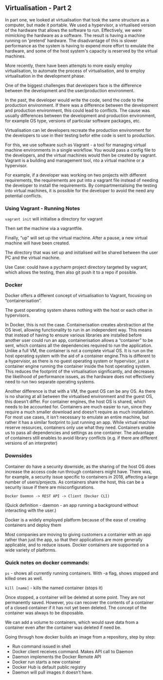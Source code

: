## Virtualisation - Part 2

In part one, we looked at virtualisation that took the same structure as a computer, but made it portable. We used  a hypervisor, a virtualised version of the hardware that allows the software to run. Effectively, we were mimicking the hardware as a software. The result is having a machine running on 'pretend' hardware. The disadvantage of this is slower performance as the system is having to expend more effort to emulate the hardware, and some of the host system's capacity is reserved by the virtual machines.

More recently, there have been attempts to more easily employ virtualisation, to automate the process of virtualisation, and to employ virtualisation in the development phase.

One of the biggest challenges that developers face is the difference between the development and the user/production environment. 

In the past, the developer would write the code, send the code to the production environment. If there was a difference between the development and production environment, this could lead to conflicts. The cause was usually differences between the development and production environment, for example OS type, versions of particular software packages, etc.

Virtualisation can let developers recreate the production environment for the developers to use in their testing befor ethe code is sent to production.

For this, we use software such as Vagrant - a tool for managing virtual machine environments in a single workflow. You would pass a config file to the developers, and the virtual machines would then be created by vagrant. Vagrant is a building and management tool, nto a virtual machine or a hypervisor.


For example, if a developer was working on two projects with different requirements, the requirements are put into a vagrant file instead of needing the developer to install the requirements. By compartmentalising the testing into virtual machines, it is possible for the developer to avoid the need any potential conflicts.



### Using Vagrant - Running Notes

`vagrant init` will initialise a directory for vagrant

Then set the machine via a vagrantfile.

Finally, “up” will set up the virtual machine. After a pause, a new virtual machine will have been created.

The directory that was set up and initialised will be shared between the user PC and the virtual machine.

Use Case: could have a pycharm project directory targeted by vagrant, which allows the testing, then also git push it to a repo if possible.


### Docker

Docker offers a different concept of virtualisation to Vagrant, focusing on “containerisation”.

The guest operating system shares nothing with the host or each other in hypervisors.

In Docker, this is not the case. Containerisation creates abrstraction at the OS level, allowing functionality to run in an independent way. This means that instead of having to ensure various libraries are installed before another user could run an app, containerisation allows a “container” to be sent, which contains all the dependencies required to run the application. Unlike a full VM, the container is not a complete virtual OS. It is run on the host operating system with the aid of a container engine.This is different to a hypervisor, as there is no guest operating system or hypervisor, just a container engine running the container inside the host operating system. This reduces the footprint of the virtualisation significantly, and decreases the likelihood of performance issues, as the hardware does not effectively need to run two separate operating systems.


Another difference is that with a VM, the guest OS can be any OS. As there is no sharing at all between the virtualised environment and the guest OS, this doesn’t differ. For container engines, the host OS is shared, which needs to be accounted for.
Containers are much easier to run, since they require a much smaller download and doesn’t require as much installation. For most use cases, it isn’t necessary to emulate an entire machine, but rather it has a similar footprint to just running an app. While virtual machine reserve resources, containers only use what they need. Containers enable us to pass all dependencies and settings as one container. The advantage of containers still enables to avoid library conflicts (e.g. if there are different versions of an interpreter)

### Downsides 

Container do have a security downside, as the sharing of the host OS does increase the access code run through containers might have. There was, for example, a security issue specific to containers in 2018, affecting a large number of users/projects. As containers share the host, this can be a security issue if there are misconfigurations.


`Docker Daemon -> REST API -> Client (Docker CLI)`


(Quick definition - daemon - an app running a background without interacting with the user.)

Docker is a widely employed platform because of the ease of creating containers and deploy them

Most companies are moving to giving customers a container with an app rather than just the app, so that their applications are more generally applicable, and to reduce issues. Docker containers are supported on a wide variety of platforms.

### Quick notes on docker commands:

`ps` - shows all currently running containers. With -a flag, shows stopped and killed ones as well.

`kill [name]` - kills the named container (stops it)

Once stopped, a container will be deleted at some point. They are not permanently saved. However, you can recover the contents of a container of a closed container if it has not yet been deleted. The concept of the container was always to be disposable.

We can add a volume to containers, which would save data from a container even after the container was deleted if need be.

Going through how docker builds an image from a repository, step by step:

- Run command issued in shell
- Docker client receives command. Makes API call to Daemon
- Daemon implements the Docker Remote API
- Docker run starts a new container
- Docker Hub is default public registry
- Daemon will pull images it doesn’t have.
